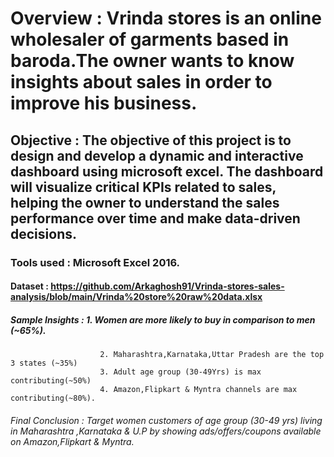 # Overview : Vrinda stores is an online wholesaler of garments based in baroda.The owner wants to know insights about sales in order to improve his business.
## Objective : The objective of this project is to design and develop a dynamic and interactive dashboard using microsoft excel. The dashboard will visualize critical KPIs related to  sales, helping the owner to understand the sales performance over time and make data-driven decisions.
### Tools used : Microsoft Excel 2016.
#### Dataset : https://github.com/Arkaghosh91/Vrinda-stores-sales-analysis/blob/main/Vrinda%20store%20raw%20data.xlsx
##### Sample Insights : 1. Women are more likely to buy in comparison to men (~65%).
                        2. Maharashtra,Karnataka,Uttar Pradesh are the top 3 states (~35%)
                        3. Adult age group (30-49Yrs) is max contributing(~50%)
                        4. Amazon,Flipkart & Myntra channels are max contributing(~80%).
###### Final Conclusion : Target women customers of age group (30-49 yrs) living in Maharashtra ,Karnataka & U.P by showing ads/offers/coupons available on Amazon,Flipkart & Myntra.                       
